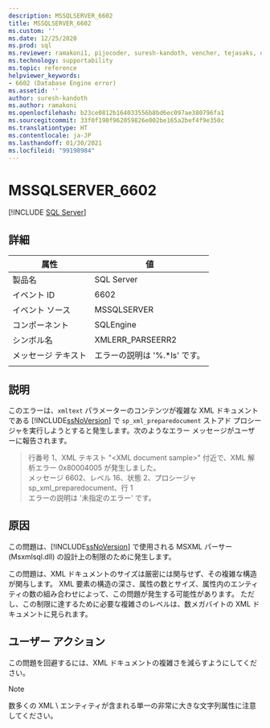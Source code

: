 ```yaml
---
description: MSSQLSERVER_6602
title: MSSQLSERVER_6602
ms.custom: ''
ms.date: 12/25/2020
ms.prod: sql
ms.reviewer: ramakoni1, pijocoder, suresh-kandoth, vencher, tejasaks, docast
ms.technology: supportability
ms.topic: reference
helpviewer_keywords:
- 6602 (Database Engine error)
ms.assetid: ''
author: suresh-kandoth
ms.author: ramakoni
ms.openlocfilehash: b23ce0812b164033556b8bd6ec097ae380796fa1
ms.sourcegitcommit: 33f0f190f962059826e002be165a2bef4f9e350c
ms.translationtype: HT
ms.contentlocale: ja-JP
ms.lasthandoff: 01/30/2021
ms.locfileid: "99198984"
---
```

# <a name="mssqlserver_6602"></a>MSSQLSERVER_6602
 [!INCLUDE [SQL Server](../../includes/applies-to-version/sqlserver.md)]

## <a name="details"></a>詳細

|属性|値|
|---|---|
|製品名|SQL Server|
|イベント ID|6602|
|イベント ソース|MSSQLSERVER|
|コンポーネント|SQLEngine|
|シンボル名|XMLERR_PARSEERR2|
|メッセージ テキスト|エラーの説明は '%.*ls' です。|
||

## <a name="explanation"></a>説明

このエラーは、`xmltext` パラメーターのコンテンツが複雑な XML ドキュメントである [!INCLUDE[ssNoVersion](../../includes/ssnoversion-md.md)] で `sp_xml_preparedocument` ストアド プロシージャを実行しようとすると発生します。次のようなエラー メッセージがユーザーに報告されます。

> 行番号 1、XML テキスト "\<XML document sample>" 付近で、XML 解析エラー 0x80004005 が発生しました。  
メッセージ 6602、レベル 16、状態 2、プロシージャ sp_xml_preparedocument、行 1  
エラーの説明は '未指定のエラー' です。

## <a name="cause"></a>原因

この問題は、[!INCLUDE[ssNoVersion](../../includes/ssnoversion-md.md)] で使用される MSXML パーサー (Msxmlsql.dll) の設計上の制限のために発生します。

この問題は、XML ドキュメントのサイズは厳密には関与せず、その複雑な構造が関与します。 XML 要素の構造の深さ、属性の数とサイズ、属性内のエンティティの数の組み合わせによって、この問題が発生する可能性があります。 ただし、この制限に達するために必要な複雑さのレベルは、数メガバイトの XML ドキュメントに見られます。

## <a name="user-action"></a>ユーザー アクション

この問題を回避するには、XML ドキュメントの複雑さを減らすようにしてください。

> [!NOTE]
> 数多くの XML \ エンティティが含まれる単一の非常に大きな文字列属性に注意してください。
